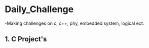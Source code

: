 # Daily_Challenge
-Making challenges on c, c++, phy, embedded system, logical ect. 
 ## 1. C Project's
